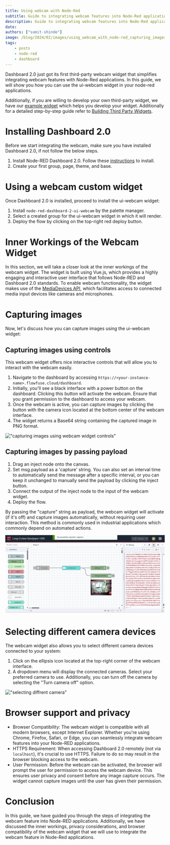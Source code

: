 ```yaml
---
title: Using webcam with Node-Red
subtitle: Guide to integrating webcam features into Node-Red applications.
description: Guide to integrating webcam features into Node-Red applications.
date: 
authors: ["sumit-shinde"]
image: /blog/2024/02/images/using_webcam_with_node-red_capturing_images_by_passing_payload.gif
tags:
    - posts
    - node-red
    - dashboard
---
```


Dashboard 2.0 just got its first third-party webcam widget that simplifies integrating webcam features with Node-Red applications. In this guide, we will show you how you can use the ui-webcam widget in your node-red applications.

Additionally, if you are willing to develop your own third-party widget, we have our [example widget](https://github.com/FlowFuse/node-red-dashboard-2-ui-example) which helps you develop your widget. Additionally for a detailed step-by-step guide refer to [Building Third Party Widgets](https://dashboard.flowfuse.com/contributing/widgets/third-party.html).

# Installing Dashboard 2.0
Before we start integrating the webcam, make sure you have installed Dashboard 2.0, if not follow the below steps.

1. Install Node-RED Dashboard 2.0. Follow these [instructions](https://dashboard.flowfuse.com/getting-started.html) to install.
2. Create your first group, page, theme, and base.

# Using a webcam custom widget
Once Dashboard 2.0 is installed, proceed to install the ui-webcam widget:

1. Install `node-red-dashboard-2-ui-webcam` by the palette manager.
2. Select a created group for the ui-webcam widget in which it will render.
3. Deploy the flow by clicking on the top-right red deploy button.

# Inner Workings of the Webcam Widget
In this section, we will take a closer look at the inner workings of the webcam widget. The widget is built using Vue.js, which provides a highly engaging and interactive user interface that follows Node-RED and Dashboard 2.0 standards. To enable webcam functionality, the widget makes use of the [MediaDevices API](https://developer.mozilla.org/en-US/docs/Web/API/MediaDevices/getUserMedia), which facilitates access to connected media input devices like cameras and microphones. 

# Capturing images 
Now, let's discuss how you can capture images using the ui-webcam widget:

## Capturing images using controls

This webcam widget offers nice interactive controls that will allow you to interact with the webcam easily.

1. Navigate to the dashboard by accessing `https://<your-instance-name>.flowfuse.cloud/dashboard`.
2. Initially, you'll see a black interface with a power button on the dashboard. Clicking this button will activate the webcam. Ensure that you grant permission to the dashboard to access your webcam.
3. Once the webcam is active, you can capture images by clicking the button with the camera icon located at the bottom center of the webcam interface.
4. The widget returns a Base64 string containing the captured image in PNG format.

!["capturing images using webcam widget controls"](./images/using_webcam_with_node-red_capturing_images_by_control.gif "capturing images using webcam widget controls")

## Capturing images by passing payload

1. Drag an inject node onto the canvas.
2. Set msg.payload as a 'capture' string. You can also set an interval time to automatically send the message after a specific interval, or you can keep it unchanged to manually send the payload by clicking the inject button.
3. Connect the output of the inject node to the input of the webcam widget.
4. Deploy the flow.

By passing the "capture" string as payload, the webcam widget will activate (if it's off) and capture images automatically, without requiring user interaction. This method is commonly used in industrial applications which commonly depend on automated actions.

!["capturing images by payload"](./images/using_webcam_with_node-red_capturing_images_by_passing_payload.gif "capturing images by payload")

# Selecting different camera devices

The webcam widget also allows you to select different camera devices connected to your system:

1. Click on the ellipsis icon located at the top-right corner of the webcam interface.
2. A dropdown menu will display the connected cameras. Select your preferred camera to use. Additionally, you can turn off the camera by selecting the "Turn camera off" option.

!["selecting diffrent camera"](./images/using_webcam_with_node-red_selecting_diffrent_camera.gif "selecting diffrent camera")

# Browser support and privacy

- Browser Compatibility: The webcam widget is compatible with all modern browsers, except Internet Explorer. Whether you're using Chrome, Firefox, Safari, or Edge, you can seamlessly integrate webcam features into your Node-RED applications.
- HTTPS Requirement: When accessing Dashboard 2.0 remotely (not via `localhost`), it's crucial to use HTTPS. Failure to do so may result in the browser blocking access to the webcam. 
- User Permission: Before the webcam can be activated, the browser will prompt the user for permission to access the webcam device. This ensures user privacy and consent before any image capture occurs. The widget cannot capture images until the user has given their permission.

# Conclusion
In this guide, we have guided you through the steps of integrating the webcam feature into Node-RED applications. Additionally, we have discussed the inner workings, privacy considerations, and browser compatibility of the webcam widget that we will use to integrate the webcam feature in Node-Red applications.
